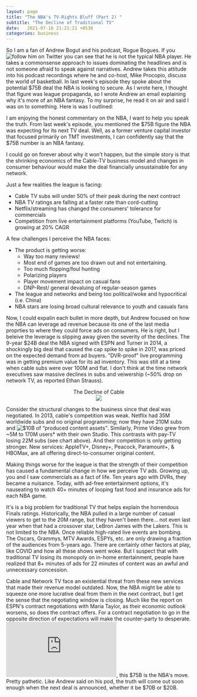 ```yaml
---
layout: page
title: "The NBA's TV-Rights Bluff (Part 2) "
subtitle: "The Decline of Traditional TV"
date:   2021-07-16 21:21:21 +0530
categories: business
---
```





So I am a fan of Andrew Bogut and his podcast, Rogue Bogues. If you ![follow him on Twitter](https://twitter.com/andrewbogut) you can see that he is not the typical NBA player. 
He takes a commonsense approach to issues dominating the headlines and is not someone afraid to speak against narratives. Andrew takes this 
attitude into his podcast recordings where he and co-host, Mike Procopio, discuss the world of basketball. In last week's episode they spoke about 
the potential $75B deal the NBA is looking to secure. As I wrote here, I thought that figure was league propaganda, so I wrote Andrew an email explaining
why it's more of an NBA fantasy. To my surprise, he read it on air and said I was on to something. Here is was I outlined: 


I am enjoying the honest commentary on the NBA, I want to help you speak the truth. From last week's episode, you mentioned the $75B figure the NBA was expecting for its next
TV deal. Well, as a former venture capital investor that focused primarily on TMT investments, I can confidently say that the $75B number is an NBA fantasy. 

I could go on forever about why it won't happen, but the simple story is that the shrinking economics of the Cable-TV business model and changes in consumer
behaviour would make the deal financially unsustainable for any network. 

Just a few realities the league is facing:
* Cable TV subs will under 50% of their peak during the next contract
* NBA TV ratings are falling at a faster rate than cord-cutting
* Netflix/streaming has changed the consumers' tolerance for commercials
* Competition from live entertainment platforms (YouTube, Twitch) is growing at 20% CAGR  

A few challenges I perceive the NBA faces:
* The product is getting worse: 
  * Way too many reviews!
  * Most end of games are too drawn out and not entertaining.
  * Too much flopping/foul hunting
  * Polarizing players
  * Player movement impact on casual fans
  * DNP-Rest/ general devaluing of regular-season games
* The league and networks and being too political/woke and hypocritical (i.e. China)
* NBA stars are losing broad cultural relevance to youth and casuals fans 

Now, I could expalin each bullet in more depth, but Andrew focused on how the NBA can leverage ad revenue because its one of the
last media proprties to where they could force ads on consumers. He is right, but I beleive the leverage is slipping away given the severity of the declines. 
The 9-year $24B deal the NBA signed with ESPN and Turner in 2014, a shockingly big deal that caused the cap spike to spike in 2017, was priced on the expected 
demand from ad buyers. "DVR-proof" live programming was in getting premium value for its ad inventory. This was still at a time when cable subs were over 100M and flat.
I don't think at the time network executives saw massive declines in subs and veiwership (~50% drop on network TV, as reported Ethan Strauss).  

<p align="center">
  The Decline of Cable
  <br>
  <img src="https://picc.io/SxZlvHj.png">
<br>
 </p>

 Consider the structural changes to the business since that deal was negotiated.
 In 2013, cable's competition was weak. Netflix had 35M worldwide subs and no original programming; 
 now they have 210M subs and ![$10B of “produced content assets”](https://www.barrons.com/articles/netflix-slows-spending-on-licensed-content-focuses-on-original-programming-51580504424). Similarly, Prime Video grew from ~5M to 170M users* with their own Studio.
 This contrasts with pay-TV losing 22M subs (see chart above). And their competition is only getting stronger. New services: AppleTV+, Disney+,
 Peacock, Paramount+, & HBOMax, are all offering direct-to-consumer original content.  
 
 Making things worse for the league is that the strength of their competition has caused a fundamental change in how we perceive TV ads.
 Growing up, you and I saw commercials as a fact of life. Ten years ago with DVRs, they became a nuisance. 
 Today, with ad-free entertainment options, it's nauseating to watch 40+ minutes of looping fast food and insurance ads for each NBA game. 
 
 It's is a big problem for traditional TV that helps explain the horrendous Finals ratings. Historically, the NBA pulled in a large number of 
 casual viewers to get to the 20M range, but they haven't been there... not even last year when that had a crossover star, LeBron James with the Lakers. 
 This is not limited to the NBA. Once reliable high-rated live events are bombing. The Oscars, Grammys, MTV Awards, ESPYs, etc. are only drawing a fraction 
 of the audiences from 5-years ago. There are certainly other factors at play, like COVID and how all these shows went woke. But I suspect that with traditional 
 TV losing its monopoly on in-home entertainment, people have realized that 8+ minutes of ads for 22 minutes of content was an awful and unnecessary concession.  
 
 Cable and Network TV face an existential threat from these new services that made their revenue model outdated. Now, the NBA might be able to squeeze one more
 lucrative deal from them in the next contract, but I get the sense that the negotiating window is closing. Much like the report on ESPN's contract negotiations 
 with Maria Taylor, as their economic outlook worsens, so does the contract offers. For a contract negotiation to go in the opposite direction of expectations will
 make the counter-party to desperate. ![Taylor had a card to play](https://jfm-data.github.io/business/2021/07/04/espn-nichols.html), this $75B is the NBA's move. 
 Pretty pathetic. Like Andrew said on his pod, the truth will come out soon enough when the next deal is announced, whether it be $70B or $20B.
 
